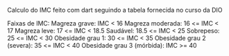 Calculo do IMC feito com dart seguindo a tabela fornecida no curso da DIO

Faixas de IMC:
Magreza grave: IMC < 16
Magreza moderada: 16 <= IMC < 17
Magreza leve: 17 <= IMC < 18.5
Saudável: 18.5 <= IMC < 25
Sobrepeso: 25 <= IMC < 30
Obesidade grau 1: 30 <= IMC < 35
Obesidade grau 2 (severa): 35 <= IMC < 40
Obesidade grau 3 (mórbida): IMC >= 40
